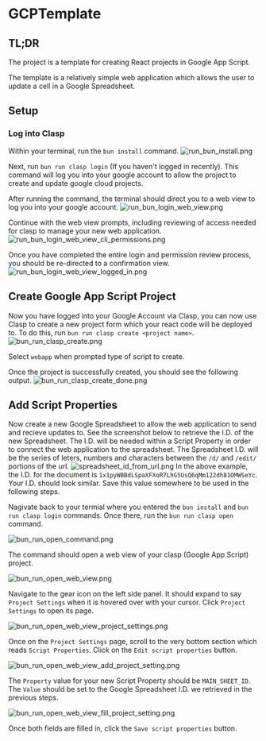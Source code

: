 # GCPTemplate

## TL;DR
The project is a template for creating React projects in Google App Script.

The template is a relatively simple web application which allows the user to update a cell in a Google Spreadsheet.

## Setup

### Log into Clasp
Within your terminal, run the `bun install` command.
![run_bun_install.png](./docs/media/run_bun_install.png)

Next, run `bun run clasp login` (If you haven't logged in recently). This command will log you into your google account to allow the project to create and update google cloud projects.

After running the command, the terminal should direct you to a web view to log you into your google account.
![run_bun_login_web_view.png](./docs/media/run_bun_login_web_view.png)

Continue with the web view prompts, including reviewing of access needed for clasp to manage your new web application.
![run_bun_login_web_view_cli_permissions.png](./docs/media/run_bun_login_web_view_cli_permissions.png)

Once you have completed the entire login and permission review process, you should be re-directed to a confirmation view.
![run_bun_login_web_view_logged_in.png](./docs/media/run_bun_login_web_view_logged_in.png)

## Create Google App Script Project

Now you have logged into your Google Account via Clasp, you can now use Clasp to create a new project form which your react code will be deployed to. To do this, run `bun run clasp create <project name>`.
![bun_run_clasp_create.png](./docs/media/bun_run_clasp_create.png)

Select `webapp` when prompted type of script to create.

Once the project is successfully created, you should see the following output.
![bun_run_clasp_create_done.png](./docs/media/bun_run_clasp_create_done.png)

## Add Script Properties
Now create a new Google Spreadsheet to allow the web application to send and recieve updates to. See the screenshot below to retrieve the I.D. of the new Spreadsheet. The I.D. will be needed within a Script Property in order to connect the web application to the spreadsheet. The Spreadsheet I.D. will be the series of leters, numbers and characters between the `/d/` and `/edit/` portions of the url.
![spreadsheet_id_from_url.png](./docs/media/spreadsheet_id_from_url.png)
In the above example, the I.D. for the document is `1x1pyWBBdLSpaXFXoR7LhG5UsQ6qMm122dh81OMWSeYc`. Your I.D. should look similar. Save this value somewhere to be used in the following steps.

Nagivate back to your termial where you entered the `bun install` and `bun run clasp login` commands. Once there, run the `bun run clasp open` command.

![bun_run_open_command.png](./docs/media/bun_run_open_command.png)

The command should open a web view of your clasp (Google App Script) project.

![bun_run_open_web_view.png](./docs/media/bun_run_open_web_view.png)

Navigate to the gear icon on the left side panel. It should expand to say `Project Settings` when it is hovered over with your cursor. Click `Project Settings` to open its page.

![bun_run_open_web_view_project_settings.png](./docs/media/bun_run_open_web_view_project_settings.png)

Once on the `Project Settings` page, scroll to the very bottom section which reads `Script Properties`. Click on the `Edit script properties` button.

![bun_run_open_web_view_add_project_setting.png](./docs/media/bun_run_open_web_view_add_project_setting.png)

The `Property` value for your new Script Property should be `MAIN_SHEET_ID`. The `Value` should be set to the Google Spreadsheet I.D. we retrieved in the previous steps.

![bun_run_open_web_view_fill_project_setting.png](./docs/media/bun_run_open_web_view_fill_project_setting.png)

Once both fields are filled in, click the `Save script properties` button.


